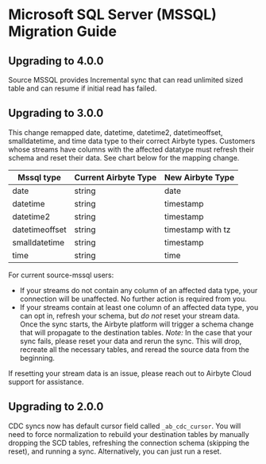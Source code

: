 # Microsoft SQL Server (MSSQL) Migration Guide

## Upgrading to 4.0.0
Source MSSQL provides Incremental sync that can read unlimited sized table and can resume if initial read has failed.

## Upgrading to 3.0.0
This change remapped date, datetime, datetime2, datetimeoffset, smalldatetime, and time data type to their correct Airbyte types. Customers whose streams have columns with the affected datatype must refresh their schema and reset their data. See chart below for the mapping change.

| Mssql type     | Current Airbyte Type | New Airbyte Type  |
|----------------|----------------------|-------------------|
| date           | string               | date              |
| datetime       | string               | timestamp         |
| datetime2      | string               | timestamp         |
| datetimeoffset | string               | timestamp with tz |
| smalldatetime  | string               | timestamp         |
| time           | string               | time              |

For current source-mssql users: 
- If your streams do not contain any column of an affected data type, your connection will be unaffected. No further action is required from you.
- If your streams contain at least one column of an affected data type, you can opt in, refresh your schema, but *do not* reset your stream data. Once the sync starts, the Airbyte platform will trigger a schema change that will propagate to the destination tables. *Note:* In the case that your sync fails, please reset your data and rerun the sync. This will drop, recreate all the necessary tables, and reread the source data from the beginning.

If resetting your stream data is an issue, please reach out to Airbyte Cloud support for assistance.

## Upgrading to 2.0.0
CDC syncs now has default cursor field called `_ab_cdc_cursor`. You will need to force normalization to rebuild your destination tables by manually dropping the SCD tables, refreshing the connection schema (skipping the reset), and running a sync. Alternatively, you can just run a reset.
